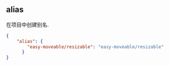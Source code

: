 ## alias
在项目中创建别名. 
```json
{
	"alias": {
	    "easy-moveable/resizable": "easy-moveable/resizable"
	  }
}
```
